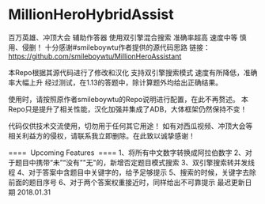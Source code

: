 # MillionHeroHybridAssist
百万英雄、冲顶大会 辅助作答器 使用双引擎混合搜索 准确率超高 速度中等 慎用、侵删！
十分感谢#smileboywtu作者提供的源代码思路 链接：https://github.com/smileboywtu/MillionHeroAssistant

本Repo根据其源代码进行了修改和汉化 支持双引擎搜索模式 速度有所降低，准确率大幅上升
经过测试，在1.13的答题中，除计算题外均给出正确结果。

使用时，请按照原作者smileboywtu的Repo说明进行配置，在此不再赘述。
本Repo只是提升了相关性能，汉化加强并集成了ADB，大体框架仍然保持不变！

代码仅供技术交流使用，切勿用于任何其它用途！
如有对西瓜视频、冲顶大会等相关利益方的侵权，请联系我立即删除。在此致以诚挚感谢！

====  Upcoming Features  ====
1、将所有中文数字转换成阿拉伯数字
2、对于题目中携带“未”“没有”"无"的，新增否定题目模式搜索
3、双引擎搜索转并发线程
4、对于答案中含题目中关键字的，给予足够提示
5、搜索的时候，关键字去除前面的题目序号
6、对于两个答案权重接近时，同样给出不可靠提示
最迟更新日期 2018.01.31
